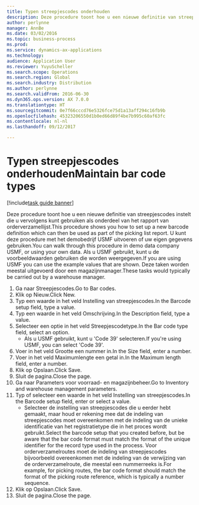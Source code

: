 ```yaml
---
title: Typen streepjescodes onderhouden
description: Deze procedure toont hoe u een nieuwe definitie van streepjescodes instelt die u vervolgens kunt gebruiken als onderdeel van het rapport van orderverzamellijst.
author: perlynne
manager: AnnBe
ms.date: 03/02/2016
ms.topic: business-process
ms.prod: 
ms.service: dynamics-ax-applications
ms.technology: 
audience: Application User
ms.reviewer: YuyuScheller
ms.search.scope: Operations
ms.search.region: Global
ms.search.industry: Distribution
ms.author: perlynne
ms.search.validFrom: 2016-06-30
ms.dyn365.ops.version: AX 7.0.0
ms.translationtype: HT
ms.sourcegitcommit: 0e7f66cccd76e5326fce75d1a13aff294c16fb9b
ms.openlocfilehash: 45323206550d1b0ed66d89f4be7b995c60af63fc
ms.contentlocale: nl-nl
ms.lasthandoff: 09/12/2017

---
```

# <a name="maintain-bar-code-types"></a><span data-ttu-id="3037f-103">Typen streepjescodes onderhouden</span><span class="sxs-lookup"><span data-stu-id="3037f-103">Maintain bar code types</span></span>

[!include[task guide banner](../../includes/task-guide-banner.md)]

<span data-ttu-id="3037f-104">Deze procedure toont hoe u een nieuwe definitie van streepjescodes instelt die u vervolgens kunt gebruiken als onderdeel van het rapport van orderverzamellijst.</span><span class="sxs-lookup"><span data-stu-id="3037f-104">This procedure shows you how to set up a new barcode definition which can then be used as part of the picking list report.</span></span> <span data-ttu-id="3037f-105">U kunt deze procedure met het demobedrijf USMF uitvoeren of uw eigen gegevens gebruiken.</span><span class="sxs-lookup"><span data-stu-id="3037f-105">You can walk through this procedure in demo data company USMF, or using your own data.</span></span> <span data-ttu-id="3037f-106">Als u USMF gebruikt, kunt u de voorbeeldwaarden gebruiken die worden weergegeven.</span><span class="sxs-lookup"><span data-stu-id="3037f-106">If you are using USMF you can use the example values that are shown.</span></span> <span data-ttu-id="3037f-107">Deze taken worden meestal uitgevoerd door een magazijnmanager.</span><span class="sxs-lookup"><span data-stu-id="3037f-107">These tasks would typically be carried out by a warehouse manager.</span></span>

1. <span data-ttu-id="3037f-108">Ga naar Streepjescodes.</span><span class="sxs-lookup"><span data-stu-id="3037f-108">Go to Bar codes.</span></span>
2. <span data-ttu-id="3037f-109">Klik op Nieuw.</span><span class="sxs-lookup"><span data-stu-id="3037f-109">Click New.</span></span>
3. <span data-ttu-id="3037f-110">Typ een waarde in het veld Instelling van streepjescodes.</span><span class="sxs-lookup"><span data-stu-id="3037f-110">In the Barcode setup field, type a value.</span></span>
4. <span data-ttu-id="3037f-111">Typ een waarde in het veld Omschrijving.</span><span class="sxs-lookup"><span data-stu-id="3037f-111">In the Description field, type a value.</span></span>
5. <span data-ttu-id="3037f-112">Selecteer een optie in het veld Streepjescodetype.</span><span class="sxs-lookup"><span data-stu-id="3037f-112">In the Bar code type field, select an option.</span></span>
    * <span data-ttu-id="3037f-113">Als u USMF gebruikt, kunt u 'Code 39' selecteren.</span><span class="sxs-lookup"><span data-stu-id="3037f-113">If you're using USMF, you can select 'Code 39'.</span></span>  
6. <span data-ttu-id="3037f-114">Voer in het veld Grootte een nummer in.</span><span class="sxs-lookup"><span data-stu-id="3037f-114">In the Size field, enter a number.</span></span>
7. <span data-ttu-id="3037f-115">Voer in het veld Maximumlengte een getal in.</span><span class="sxs-lookup"><span data-stu-id="3037f-115">In the Maximum length field, enter a number.</span></span>
8. <span data-ttu-id="3037f-116">Klik op Opslaan.</span><span class="sxs-lookup"><span data-stu-id="3037f-116">Click Save.</span></span>
9. <span data-ttu-id="3037f-117">Sluit de pagina.</span><span class="sxs-lookup"><span data-stu-id="3037f-117">Close the page.</span></span>
10. <span data-ttu-id="3037f-118">Ga naar Parameters voor voorraad- en magazijnbeheer.</span><span class="sxs-lookup"><span data-stu-id="3037f-118">Go to Inventory and warehouse management parameters.</span></span>
11. <span data-ttu-id="3037f-119">Typ of selecteer een waarde in het veld Instelling van streepjescodes.</span><span class="sxs-lookup"><span data-stu-id="3037f-119">In the Barcode setup field, enter or select a value.</span></span>
    * <span data-ttu-id="3037f-120">Selecteer de instelling van streepjescodes die u eerder hebt gemaakt, maar houd er rekening mee dat de indeling van streepjescodes moet overeenkomen met de indeling van de unieke identificatie van het registratietype die in het proces wordt gebruikt.</span><span class="sxs-lookup"><span data-stu-id="3037f-120">Select the barcode setup that you created before, but be aware that the bar code format must match the format of the unique identifier for the record type used in the process.</span></span> <span data-ttu-id="3037f-121">Voor orderverzamelroutes moet de indeling van streepjescodes bijvoorbeeld overeenkomen met de indeling van de verwijzing van de orderverzamelroute, die meestal een nummerreeks is.</span><span class="sxs-lookup"><span data-stu-id="3037f-121">For example, for picking routes, the bar code format should match the format of the picking route reference, which is typically a number sequence.</span></span>  
12. <span data-ttu-id="3037f-122">Klik op Opslaan.</span><span class="sxs-lookup"><span data-stu-id="3037f-122">Click Save.</span></span>
13. <span data-ttu-id="3037f-123">Sluit de pagina.</span><span class="sxs-lookup"><span data-stu-id="3037f-123">Close the page.</span></span>

